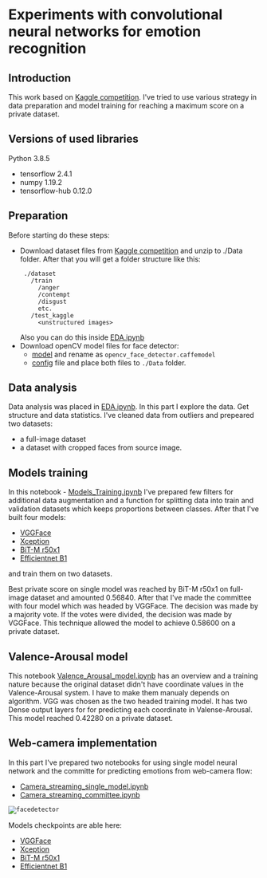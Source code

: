 # Experiments with convolutional neural networks for emotion recognition
## Introduction
This work based on [Kaggle competition](https://www.kaggle.com/c/skillbox-computer-vision-project/overview).
I've tried to use various strategy in data preparation and model training for reaching a maximum score on a private dataset.
## Versions of used libraries
Python 3.8.5
- tensorflow 2.4.1
- numpy 1.19.2
- tensorflow-hub 0.12.0
## Preparation
Before starting do these steps:
- Download dataset files from [Kaggle competition](https://www.kaggle.com/c/skillbox-computer-vision-project/data) and unzip to ./Data folder. 
  After that you will get a folder structure like this:
  ```
   ./dataset
     /train
       /anger
       /contempt
       /disgust
       etc.
     /test_kaggle
       <unstructured images>
  ```
  Also you can do this inside [EDA.ipynb](https://github.com/lugrenl/Emotion-Recognition_model/blob/main/EDA.ipynb)
- Download openCV model files for face detector:
  - [model](https://github.com/opencv/opencv_3rdparty/raw/dnn_samples_face_detector_20170830/res10_300x300_ssd_iter_140000.caffemodel) and rename as `opencv_face_detector.caffemodel`
  - [config](https://github.com/opencv/opencv/blob/master/samples/dnn/face_detector/opencv_face_detector.pbtxt) file and place both files to `./Data` folder.
## Data analysis
Data analysis was placed in [EDA.ipynb](https://github.com/lugrenl/Emotion-Recognition_model/blob/main/EDA.ipynb). In this part I explore the data. Get structure and data statistics. I've cleaned data from outliers and prepeared two datasets: 
- a full-image dataset 
- a dataset with cropped faces from source image.
## Models training
In this notebook - [Models_Training.ipynb](https://github.com/lugrenl/Emotion-Recognition_model/blob/main/Models_Training.ipynb) I've prepared few filters for additional data augmentation and a function for splitting data into train and validation datasets which keeps proportions between classes.
After that I've built four models:
- [VGGFace](https://github.com/rcmalli/keras-vggface)
- [Xception](https://keras.io/api/applications/xception/)
- [BiT-M r50x1](https://tfhub.dev/google/bit/m-r50x1/1)
- [Efficientnet B1](https://www.tensorflow.org/api_docs/python/tf/keras/applications/efficientnet/EfficientNetB1?hl=ru)

and train them on two datasets.

Best private score on single model was reached by BiT-M r50x1 on full-image dataset and amounted 0.56840.
After that I've made the committee with four model which was headed by VGGFace.
The decision was made by a majority vote. If the votes were divided, the decision was made by VGGFace.
This technique allowed the model to achieve 0.58600 on a private dataset. 
## Valence-Arousal model
This notebook [Valence_Arousal_model.ipynb](https://github.com/lugrenl/Emotion-Recognition_model/blob/main/Valence_Arousal_model.ipynb) has an overview and a training nature because the original dataset didn't have coordinate values in the Valence-Arousal system. I have to make them manualy depends on algorithm.
VGG was chosen as the two headed training model. It has two Dense output layers for for predicting each coordinate in Valense-Arousal.
This model reached 0.42280 on a private dataset.
## Web-camera implementation
In this part I've prepared two notebooks for using single model neural network and the committe for predicting emotions from web-camera flow:
- [Camera_streaming_single_model.ipynb](https://github.com/lugrenl/Emotion-Recognition_model/blob/main/Camera_streaming_single_model.ipynb)
- [Camera_streaming_committee.ipynb](https://github.com/lugrenl/Emotion-Recognition_model/blob/main/Camera_streaming_committee.ipynb)

<code>![facedetector](https://miro.medium.com/max/1400/1*rSOC2rIKZ3NSkE3j1MetdQ.png)</code>

Models checkpoints are able here:
- [VGGFace](https://drive.google.com/file/d/1acXcVS88PCVbrCJjiidrC4B8SYLc2hPP/view?usp=sharing)
- [Xception](https://drive.google.com/file/d/1DnnfiZ6qViP3nXUgVy4i5H8HYiiDCE41/view?usp=sharing)
- [BiT-M r50x1](https://drive.google.com/file/d/1N3iPOKqPHvS9doA0jxNcqeWUXRYF_XXQ/view?usp=sharing)
- [Efficientnet B1](https://drive.google.com/file/d/1hBZ9-f91Akf9sj57T6gl7UcamL5LCFDQ/view?usp=sharing)

    


